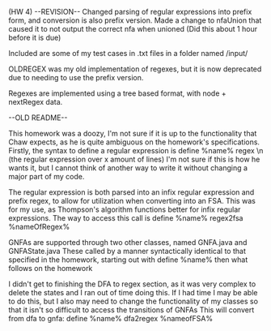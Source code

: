 (HW 4)
--REVISION--
Changed parsing of regular expressions into prefix form, and conversion is also prefix version.
Made a change to nfaUnion that caused it to not output the correct nfa when unioned
(Did this about 1 hour before it is due) 

Included are some of my test cases in .txt files in a folder named /input/

OLDREGEX was my old implementation of regexes, but it is now deprecated due to needing to use the prefix version.

Regexes are implemented using a tree based format, with node + nextRegex data.


--OLD README--

This homework was a doozy, I'm not sure if it is up to the functionality that Chaw expects, as he is quite ambiguous on the
homework's specifications. 
Firstly, the syntax to define a regular expression is define %name% regex \n (the regular expression over x amount of lines)
I'm not sure if this is how he wants it, but I cannot think of another way to write it without changing a major part of my code.

The regular expression is both parsed into an infix regular expression and prefix regex, to allow for utilization when converting into an FSA.
This was for my use, as Thompson's algorithm functions better for infix regular expressions.
The way to access this call is define %name% regex2fsa %nameOfRegex%

GNFAs are supported through two other classes, named GNFA.java and GNFAState.java
These called by a manner syntactically identical to that specified in the homework, starting out with define %name% then what follows on the homework

I didn't get to finishing the DFA to regex section, as it was very complex to delete the states and I ran out of time doing this.
If I had time I may be able to do this, but I also may need to change the functionality of my classes so that it isn't so difficult to access the transitions of GNFAs
This will convert from dfa to gnfa: define %name% dfa2regex %nameofFSA%

